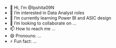 - 👋 Hi, I’m @Ipshita09N
- 👀 I’m interested in Data Analyst roles
- 🌱 I’m currently learning Power BI and ASIC design
- 💞️ I’m looking to collaborate on ...
- 📫 How to reach me ...
- 😄 Pronouns: ...
- ⚡ Fun fact: ...

<!---
Ipshita09N/Ipshita09N is a ✨ special ✨ repository because its `README.md` (this file) appears on your GitHub profile.
You can click the Preview link to take a look at your changes.
--->
